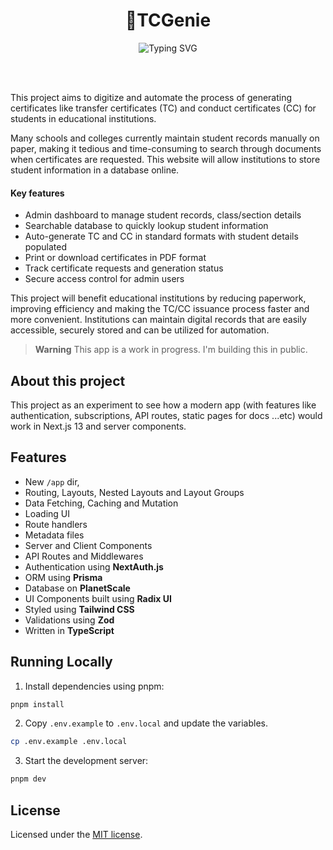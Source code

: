 
<h1 align="center"/>📜TCGenie</h1>
<p align="center">
<img src="https://readme-typing-svg.demolab.com?font=Fira+Code&size=18&pause=1000&color=F59D0B&center=true&vCenter=true&random=false&width=650&lines=Accelerating+Student+Certificate+Issuance+with+Automation" alt="Typing SVG" />
</p>
<br/><br/>

This project aims to digitize and automate the process of generating certificates like transfer certificates (TC) and conduct certificates (CC) for students in educational institutions.

Many schools and colleges currently maintain student records manually on paper, making it tedious and time-consuming to search through documents when certificates are requested. This website will allow institutions to store student information in a database online.

#### Key features

- Admin dashboard to manage student records, class/section details
- Searchable database to quickly lookup student information
- Auto-generate TC and CC in standard formats with student details populated
- Print or download certificates in PDF format
- Track certificate requests and generation status
- Secure access control for admin users

This project will benefit educational institutions by reducing paperwork, improving efficiency and making the TC/CC issuance process faster and more convenient. Institutions can maintain digital records that are easily accessible, securely stored and can be utilized for automation.

> **Warning**
> This app is a work in progress. I'm building this in public.
<!-- > See the roadmap below. -->

## About this project

This project as an experiment to see how a modern app (with features like authentication, subscriptions, API routes, static pages for docs ...etc) would work in Next.js 13 and server components.

## Features

- New `/app` dir,
- Routing, Layouts, Nested Layouts and Layout Groups
- Data Fetching, Caching and Mutation
- Loading UI
- Route handlers
- Metadata files
- Server and Client Components
- API Routes and Middlewares
- Authentication using **NextAuth.js**
- ORM using **Prisma**
- Database on **PlanetScale**
- UI Components built using **Radix UI**
- Styled using **Tailwind CSS**
- Validations using **Zod**
- Written in **TypeScript**

## Running Locally

1. Install dependencies using pnpm:

```sh
pnpm install
```

2. Copy `.env.example` to `.env.local` and update the variables.

```sh
cp .env.example .env.local
```

3. Start the development server:

```sh
pnpm dev
```

## License

Licensed under the [MIT license](https://github.com/amjed-ali-k/tc-issuer/blob/main/LICENSE.md).
